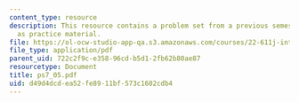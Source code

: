 ```yaml
---
content_type: resource
description: This resource contains a problem set from a previous semester, provided
  as practice material.
file: https://ol-ocw-studio-app-qa.s3.amazonaws.com/courses/22-611j-introduction-to-plasma-physics-i-fall-2006/d49d4dcdea52fe8911bf573c1602cdb4_ps7_05.pdf
file_type: application/pdf
parent_uid: 722c2f9c-e358-96cd-b5d1-2fb62b80ae87
resourcetype: Document
title: ps7_05.pdf
uid: d49d4dcd-ea52-fe89-11bf-573c1602cdb4
---
```

